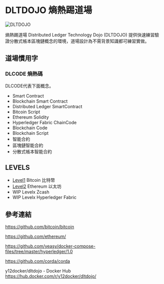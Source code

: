 # DLTDOJO 熵熱踢道場

![DLTDOJO](dltdojo.png "DLT DOJO")

熵熱踢道場 Distributed Ledger Technology Dojo (DLTDOJO) 提供快速練習驗證分散式帳本區塊鏈概念的環境，道場設計為不需背景知識都可練習實做。

## 道場慣用字

### DLCODE 熵熱碼
DLCODE代表下面概念。

* Smart Contract
* Blockchain Smart Contract
* Distributed Ledger SmartContract
* Bitcoin Script
* Ethereum Solidity
* Hyperledger Fabric ChainCode
* Blockchain Code
* Blockchain Script
* 智能合約
* 區塊鏈智能合約
* 分散式帳本智能合約

## LEVELS

* [Level1](levels/level1/) Bitcoin 比特幣
* [Level2](levels/level2/) Ethereum 以太坊
* WIP Levelx Zcash
* WIP Levelx Hyperledger Fabric


## 參考連結

<https://github.com/bitcoin/bitcoin>

<https://github.com/ethereum/>

<https://github.com/yeasy/docker-compose-files/tree/master/hyperledger/1.0>

<https://github.com/corda/corda>

y12docker/dltdojo - Docker Hub <https://hub.docker.com/r/y12docker/dltdojo/>
